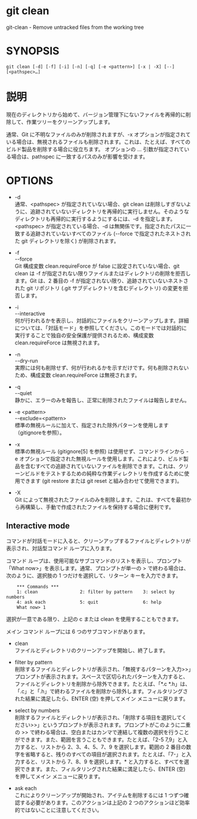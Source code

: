 # git clean

git-clean - Remove untracked files from the working tree

# SYNOPSIS

```
git clean [-d] [-f] [-i] [-n] [-q] [-e <pattern>] [-x | -X] [--] [<pathspec>…​]
```

# 説明

現在のディレクトリから始めて、バージョン管理下にないファイルを再帰的に削除して、作業ツリーをクリーンアップします。

通常、Git に不明なファイルのみが削除されますが、-x オプションが指定されている場合は、無視されるファイルも削除されます。これは、たとえば、すべてのビルド製品を削除する場合に役立ちます。
オプションの <pathspec>... 引数が指定されている場合は、pathspec に一致するパスのみが影響を受けます。

# OPTIONS

* -d  
通常、\<pathspec> が指定されていない場合、git clean は削除しすぎないように、追跡されていないディレクトリを再帰的に実行しません。そのようなディレクトリも再帰的に実行するようにするには、-d を指定します。  
\<pathspec> が指定されている場合、-d は無関係です。指定されたパスに一致する追跡されていないすべてのファイル (--force で指定されたネストされた git ディレクトリを除く) が削除されます。

* -f<br>--force  
Git 構成変数 clean.requireForce が false に設定されていない場合、git clean は -f が指定されない限りファイルまたはディレクトリの削除を拒否します。Git は、2 番目の -f が指定されない限り、追跡されていないネストされた git リポジトリ (.git サブディレクトリを含むディレクトリ) の変更を拒否します。

* -i<br>--interactive  
何が行われるかを表示し、対話的にファイルをクリーンアップします。詳細については、「対話モード」を参照してください。このモードでは対話的に実行することで独自の安全保護が提供されるため、構成変数 clean.requireForce は無視されます。

* -n<br>--dry-run  
実際には何も削除せず、何が行われるかを示すだけです。何も削除されないため、構成変数 clean.requireForce は無視されます。

* -q<br>--quiet  
静かに、エラーのみを報告し、正常に削除されたファイルは報告しません。

* -e \<pattern><br>--exclude=\<pattern>  
標準の無視ルールに加えて、指定された除外パターンを使用します（gitignoreを参照）。

* -x  
標準の無視ルール (gitignore[5] を参照) は使用せず、コマンドラインから -e オプションで指定された無視ルールを使用します。これにより、ビルド製品を含むすべての追跡されていないファイルを削除できます。これは、クリーンビルドをテストするための純粋な作業ディレクトリを作成するために使用できます (git restore または git reset と組み合わせて使用​​できます)。

* -X  
Git によって無視されたファイルのみを削除します。これは、すべてを最初から再構築し、手動で作成されたファイルを保持する場合に便利です。

## Interactive mode
コマンドが対話モードに入ると、クリーンアップするファイルとディレクトリが表示され、対話型コマンド ループに入ります。

コマンド ループは、使用可能なサブコマンドのリストを表示し、プロンプト「What now>」を表示します。通常、プロンプトが単一の > で終わる場合は、次のように、選択肢の 1 つだけを選択して、リターン キーを入力できます。

```
    *** Commands ***
	1: clean                2: filter by pattern    3: select by numbers
	4: ask each             5: quit                 6: help
    What now> 1
```

選択が一意である限り、上記の c または clean を使用することもできます。

メイン コマンド ループには 6 つのサブコマンドがあります。

* clean  
ファイルとディレクトリのクリーンアップを開始し、終了します。

* filter by pattern  
削除するファイルとディレクトリが表示され、「無視するパターンを入力>>」プロンプトが表示されます。スペースで区切られたパターンを入力すると、ファイルとディレクトリを削除から除外できます。たとえば、「*.c *.h」は、「.c」と「.h」で終わるファイルを削除から除外します。フィルタリングされた結果に満足したら、ENTER (空) を押してメイン メニューに戻ります。

* select by numbers  
削除するファイルとディレクトリが表示され、「削除する項目を選択してください>>」というプロンプトが表示されます。プロンプトがこのように二重の >> で終わる場合は、空白またはカンマで連結して複数の選択を行うことができます。また、範囲を言うこともできます。たとえば、「2-5 7,9」と入力すると、リストから 2、3、4、5、7、9 を選択します。範囲の 2 番目の数字を省略すると、残りのすべての項目が選択されます。たとえば、「7-」と入力すると、リストから 7、8、9 を選択します。* と入力すると、すべてを選択できます。また、フィルタリングされた結果に満足したら、ENTER (空) を押してメイン メニューに戻ります。

* ask each  
これによりクリーンアップが開始され、アイテムを削除するには 1 つずつ確認する必要があります。このアクションは上記の 2 つのアクションほど効率的ではないことに注意してください。

